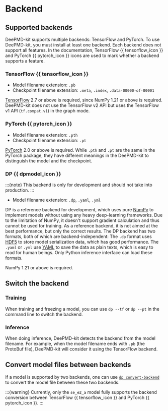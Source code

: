 # Backend

## Supported backends

DeePMD-kit supports multiple backends: TensorFlow and PyTorch.
To use DeePMD-kit, you must install at least one backend.
Each backend does not support all features.
In the documentation, TensorFlow {{ tensorflow_icon }} and PyTorch {{ pytorch_icon }} icons are used to mark whether a backend supports a feature.

### TensorFlow {{ tensorflow_icon }}

- Model filename extension: `.pb`
- Checkpoint filename extension: `.meta`, `.index`, `.data-00000-of-00001`

[TensorFlow](https://tensorflow.org) 2.7 or above is required, since NumPy 1.21 or above is required.
DeePMD-kit does not use the TensorFlow v2 API but uses the TensorFlow v1 API (`tf.compat.v1`) in the graph mode.

### PyTorch {{ pytorch_icon }}

- Model filename extension: `.pth`
- Checkpoint filename extension: `.pt`

[PyTorch](https://pytorch.org/) 2.0 or above is required.
While `.pth` and `.pt` are the same in the PyTorch package, they have different meanings in the DeePMD-kit to distinguish the model and the checkpoint.

### DP {{ dpmodel_icon }}

:::{note}
This backend is only for development and should not take into production.
:::

- Model filename extension: `.dp`, `.yaml`, `.yml`

DP is a reference backend for development, which uses pure [NumPy](https://numpy.org/) to implement models without using any heavy deep-learning frameworks.
Due to the limitation of NumPy, it doesn't support gradient calculation and thus cannot be used for training.
As a reference backend, it is not aimed at the best performance, but only the correct results.
The DP backend has two formats, both of which are backend-independent:
The `.dp` format uses [HDF5](https://docs.h5py.org/) to store model serialization data, which has good performance.
The `.yaml` or `.yml` use [YAML](https://yaml.org/) to save the data as plain texts, which is easy to read for human beings.
Only Python inference interface can load these formats.

NumPy 1.21 or above is required.

## Switch the backend

### Training

When training and freezing a model, you can use `dp --tf` or `dp --pt` in the command line to switch the backend.

### Inference

When doing inference, DeePMD-kit detects the backend from the model filename.
For example, when the model filename ends with `.pb` (the ProtoBuf file), DeePMD-kit will consider it using the TensorFlow backend.

## Convert model files between backends

If a model is supported by two backends, one can use [`dp convert-backend`](./cli.rst) to convert the model file between these two backends.

:::{warning}
Currently, only the `se_e2_a` model fully supports the backend conversion between TensorFlow {{ tensorflow_icon }} and PyTorch {{ pytorch_icon }}.
:::
